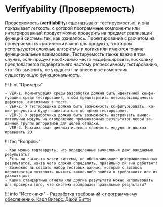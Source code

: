# Verifyability (Проверяемость)

Проверяемость (**verifiability**) еще называют тестируемостью, и она показывает легкость, с которой программные компоненты или интегрированный продукт можно проверить на предмет реализации функций системы так, как
ожидалось. Проектирование с расчетом на проверяемость критически важно для продукта, в котором используются сложные алгоритмы и логика или имеются тонкие функциональные взаимосвязи. Тестируемость также важна
в том случае, если продукт необходимо часто модифицировать, поскольку
предполагается подвергать его частому регрессивному тестированию, что-
бы выяснить, не ухудшают ли внесенные изменения существующую функциональность.

!!! hint "Примеры" 

    - VER-1. Конфигурация среды разработки должна быть идентичной конфи-
    гурации среды тестирования, чтобы предотвратить невоспроизводимость
    дефектов, выявляемых в тесте.
    - VER-2. У тестировщика должна быть возможность конфигурировать, ка-
    кие результаты будут записываться во время тестирования.
    - VER-3. У разработчика должна быть возможность настраивать вычис-
    лительный модуль на отображение промежуточных результатов любой за-
    данной группы алгоритмов для целей отладки.
    - VER-4. Максимальная цикломатическая сложность модуля не должна превышать 20.

!!! faq "Вопросы"

    - Как можно подтвердить, что определенные вычисления дают ожидаемые результаты?
    - Есть ли какие-то части системы, не обеспечивающие детерминированных результатов, из-за чего сложно определить, правильно ли они работают?
    - Возможно ли создать набор тестовых данных, которые с высокой вероятностью позволять выявить какие-либо ошибки в требованиях или их реализации?
    - Какие стандартные отчеты или другие результаты можно использовать для проверки того, что система возвращает правильные результаты?

!!! info "Источники"
    - [Разработка требований к программному обеспечению. Карл Вигерс. Джой Битти](https://www.yakaboo.ua/ua/razrabotka-trebovanij-k-programmnomu-obespecheniju-3-e-izd-dopolnennoe.html)